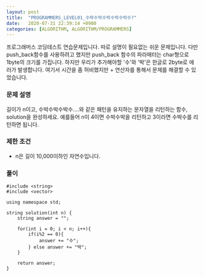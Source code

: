 ```yaml
---
layout: post
title:  "PROGRAMMERS_LEVEL01_수박수박수박수박수박수?"
date:   2020-07-31 22:39:14 +0900
categories: [ALGORITHM, ALGORITHM/PROGRAMMERS]
---
```


프로그래머스 코딩테스트 연습문제입니다. 따로 설명이 필요없는 쉬운 문제입니다. 다만 push_back함수를 사용하려고 했지만 push_back 함수의 파라매터는 char형으로 1byte의 크기를 가집니다. 하지만 우리가 추가해야할 '수'와 '박'은 한글로 2byte로 에러가 발생합니다. 여기서 시간을 좀 허비했지만 + 연산자를 통해서 문제를 해결할 수 있었습니다.

### 문제 설명
길이가 n이고, 수박수박수박수....와 같은 패턴을 유지하는 문자열을 리턴하는 함수, solution을 완성하세요. 예를들어 n이 4이면 수박수박을 리턴하고 3이라면 수박수를 리턴하면 됩니다.

### 제한 조건
- n은 길이 10,000이하인 자연수입니다.

### 풀이

```
#include <string>
#include <vector>

using namespace std;

string solution(int n) {
    string answer = "";

    for(int i = 0; i < n; i++){
        if(i%2 == 0){
            answer += "수";           
        } else answer += "박";
    }

    return answer;
}
```
